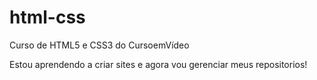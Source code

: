 # html-css
 Curso de HTML5 e CSS3 do CursoemVídeo

Estou aprendendo a criar sites e agora vou gerenciar meus repositorios!